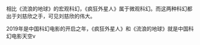 相比《流浪的地球》的宏观科幻，《疯狂外星人》属于微观科幻。而这两种科幻都出于刘慈欣之手，可见刘慈欣的伟大。

2019年是中国科幻电影的开启之年，《疯狂外星人》和《流浪的地球》就是中国科幻电影天空v















<!--stackedit_data:
eyJoaXN0b3J5IjpbLTQ4MDYwNzg0LDU2NTQxOTM1MywtNDA0NT
M4MjAsMTM2NTY2Mjc5NywxOTAxMTAwODgzXX0=
-->